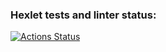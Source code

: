 ### Hexlet tests and linter status:
[![Actions Status](https://github.com/botsiti/python-project-49/workflows/hexlet-check/badge.svg)](https://github.com/botsiti/python-project-49/actions)